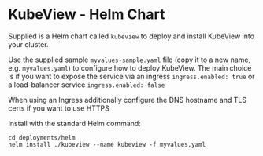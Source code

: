 # KubeView - Helm Chart

Supplied is a Helm chart called `kubeview` to deploy and install KubeView into your cluster.

Use the supplied sample `myvalues-sample.yaml` file (copy it to a new name, e.g. `myvalues.yaml`) to configure how to deploy KubeView. The main choice is if you want to expose the service via an ingress `ingress.enabled: true` or a load-balancer service `ingress.enabled: false`

When using an Ingress additionally configure the DNS hostname and TLS certs if you want to use HTTPS

Install with the standard Helm command:
```
cd deployments/helm
helm install ./kubeview --name kubeview -f myvalues.yaml
```